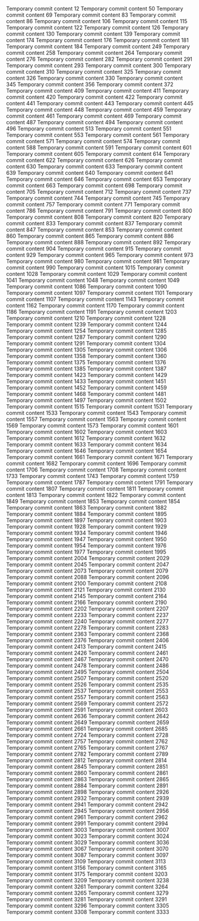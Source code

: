 Temporary commit content 12
Temporary commit content 50
Temporary commit content 69
Temporary commit content 83
Temporary commit content 86
Temporary commit content 106
Temporary commit content 115
Temporary commit content 122
Temporary commit content 126
Temporary commit content 130
Temporary commit content 139
Temporary commit content 174
Temporary commit content 176
Temporary commit content 181
Temporary commit content 184
Temporary commit content 249
Temporary commit content 258
Temporary commit content 264
Temporary commit content 276
Temporary commit content 282
Temporary commit content 291
Temporary commit content 293
Temporary commit content 300
Temporary commit content 310
Temporary commit content 325
Temporary commit content 326
Temporary commit content 330
Temporary commit content 345
Temporary commit content 356
Temporary commit content 372
Temporary commit content 409
Temporary commit content 411
Temporary commit content 420
Temporary commit content 422
Temporary commit content 441
Temporary commit content 443
Temporary commit content 445
Temporary commit content 448
Temporary commit content 459
Temporary commit content 461
Temporary commit content 469
Temporary commit content 487
Temporary commit content 494
Temporary commit content 496
Temporary commit content 513
Temporary commit content 551
Temporary commit content 553
Temporary commit content 561
Temporary commit content 571
Temporary commit content 574
Temporary commit content 588
Temporary commit content 591
Temporary commit content 601
Temporary commit content 605
Temporary commit content 614
Temporary commit content 622
Temporary commit content 626
Temporary commit content 630
Temporary commit content 633
Temporary commit content 639
Temporary commit content 640
Temporary commit content 641
Temporary commit content 646
Temporary commit content 653
Temporary commit content 663
Temporary commit content 698
Temporary commit content 705
Temporary commit content 712
Temporary commit content 737
Temporary commit content 744
Temporary commit content 745
Temporary commit content 757
Temporary commit content 771
Temporary commit content 786
Temporary commit content 791
Temporary commit content 800
Temporary commit content 808
Temporary commit content 820
Temporary commit content 833
Temporary commit content 837
Temporary commit content 847
Temporary commit content 853
Temporary commit content 860
Temporary commit content 865
Temporary commit content 886
Temporary commit content 888
Temporary commit content 892
Temporary commit content 904
Temporary commit content 915
Temporary commit content 929
Temporary commit content 965
Temporary commit content 973
Temporary commit content 980
Temporary commit content 981
Temporary commit content 990
Temporary commit content 1015
Temporary commit content 1028
Temporary commit content 1029
Temporary commit content 1041
Temporary commit content 1048
Temporary commit content 1049
Temporary commit content 1086
Temporary commit content 1090
Temporary commit content 1097
Temporary commit content 1101
Temporary commit content 1107
Temporary commit content 1143
Temporary commit content 1162
Temporary commit content 1170
Temporary commit content 1186
Temporary commit content 1191
Temporary commit content 1203
Temporary commit content 1210
Temporary commit content 1228
Temporary commit content 1239
Temporary commit content 1244
Temporary commit content 1254
Temporary commit content 1285
Temporary commit content 1287
Temporary commit content 1290
Temporary commit content 1291
Temporary commit content 1304
Temporary commit content 1305
Temporary commit content 1306
Temporary commit content 1358
Temporary commit content 1360
Temporary commit content 1375
Temporary commit content 1376
Temporary commit content 1385
Temporary commit content 1387
Temporary commit content 1423
Temporary commit content 1429
Temporary commit content 1433
Temporary commit content 1451
Temporary commit content 1452
Temporary commit content 1459
Temporary commit content 1468
Temporary commit content 1481
Temporary commit content 1497
Temporary commit content 1502
Temporary commit content 1515
Temporary commit content 1531
Temporary commit content 1533
Temporary commit content 1543
Temporary commit content 1557
Temporary commit content 1563
Temporary commit content 1569
Temporary commit content 1573
Temporary commit content 1601
Temporary commit content 1602
Temporary commit content 1603
Temporary commit content 1612
Temporary commit content 1632
Temporary commit content 1633
Temporary commit content 1634
Temporary commit content 1646
Temporary commit content 1654
Temporary commit content 1661
Temporary commit content 1671
Temporary commit content 1682
Temporary commit content 1696
Temporary commit content 1706
Temporary commit content 1708
Temporary commit content 1733
Temporary commit content 1743
Temporary commit content 1759
Temporary commit content 1787
Temporary commit content 1791
Temporary commit content 1807
Temporary commit content 1811
Temporary commit content 1813
Temporary commit content 1822
Temporary commit content 1849
Temporary commit content 1853
Temporary commit content 1854
Temporary commit content 1863
Temporary commit content 1882
Temporary commit content 1884
Temporary commit content 1895
Temporary commit content 1897
Temporary commit content 1903
Temporary commit content 1928
Temporary commit content 1929
Temporary commit content 1934
Temporary commit content 1946
Temporary commit content 1947
Temporary commit content 1950
Temporary commit content 1954
Temporary commit content 1976
Temporary commit content 1977
Temporary commit content 1995
Temporary commit content 2004
Temporary commit content 2029
Temporary commit content 2045
Temporary commit content 2047
Temporary commit content 2073
Temporary commit content 2079
Temporary commit content 2088
Temporary commit content 2096
Temporary commit content 2100
Temporary commit content 2108
Temporary commit content 2121
Temporary commit content 2130
Temporary commit content 2145
Temporary commit content 2164
Temporary commit content 2166
Temporary commit content 2190
Temporary commit content 2202
Temporary commit content 2207
Temporary commit content 2233
Temporary commit content 2237
Temporary commit content 2240
Temporary commit content 2277
Temporary commit content 2278
Temporary commit content 2283
Temporary commit content 2363
Temporary commit content 2368
Temporary commit content 2376
Temporary commit content 2406
Temporary commit content 2413
Temporary commit content 2415
Temporary commit content 2426
Temporary commit content 2461
Temporary commit content 2467
Temporary commit content 2470
Temporary commit content 2478
Temporary commit content 2486
Temporary commit content 2495
Temporary commit content 2504
Temporary commit content 2507
Temporary commit content 2520
Temporary commit content 2526
Temporary commit content 2535
Temporary commit content 2537
Temporary commit content 2553
Temporary commit content 2557
Temporary commit content 2563
Temporary commit content 2569
Temporary commit content 2572
Temporary commit content 2591
Temporary commit content 2603
Temporary commit content 2636
Temporary commit content 2642
Temporary commit content 2649
Temporary commit content 2659
Temporary commit content 2661
Temporary commit content 2685
Temporary commit content 2724
Temporary commit content 2728
Temporary commit content 2757
Temporary commit content 2762
Temporary commit content 2765
Temporary commit content 2767
Temporary commit content 2782
Temporary commit content 2789
Temporary commit content 2812
Temporary commit content 2814
Temporary commit content 2845
Temporary commit content 2851
Temporary commit content 2860
Temporary commit content 2861
Temporary commit content 2863
Temporary commit content 2865
Temporary commit content 2884
Temporary commit content 2891
Temporary commit content 2898
Temporary commit content 2926
Temporary commit content 2932
Temporary commit content 2939
Temporary commit content 2941
Temporary commit content 2942
Temporary commit content 2945
Temporary commit content 2956
Temporary commit content 2961
Temporary commit content 2962
Temporary commit content 2991
Temporary commit content 2994
Temporary commit content 3003
Temporary commit content 3007
Temporary commit content 3023
Temporary commit content 3024
Temporary commit content 3029
Temporary commit content 3036
Temporary commit content 3067
Temporary commit content 3070
Temporary commit content 3087
Temporary commit content 3097
Temporary commit content 3109
Temporary commit content 3113
Temporary commit content 3156
Temporary commit content 3165
Temporary commit content 3175
Temporary commit content 3203
Temporary commit content 3209
Temporary commit content 3238
Temporary commit content 3261
Temporary commit content 3264
Temporary commit content 3265
Temporary commit content 3279
Temporary commit content 3281
Temporary commit content 3291
Temporary commit content 3296
Temporary commit content 3305
Temporary commit content 3308
Temporary commit content 3333
